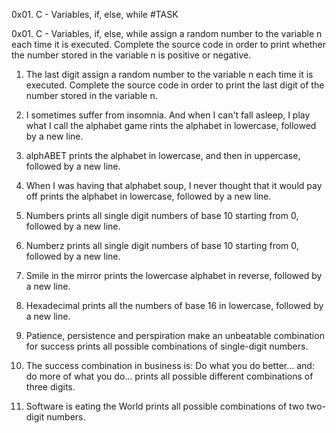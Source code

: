0x01. C - Variables, if, else, while
#TASK

0x01. C - Variables, if, else, while
assign a random number to the variable n each time it is executed. Complete the source code in order to print whether the number stored in the variable n is positive or negative.

1. The last digit
assign a random number to the variable n each time it is executed. Complete the source code in order to print the last digit of the number stored in the variable n.

2. I sometimes suffer from insomnia. And when I can't fall asleep, I play what I call the alphabet game
rints the alphabet in lowercase, followed by a new line.

3. alphABET
prints the alphabet in lowercase, and then in uppercase, followed by a new line.

4. When I was having that alphabet soup, I never thought that it would pay off
prints the alphabet in lowercase, followed by a new line.

5. Numbers
 prints all single digit numbers of base 10 starting from 0, followed by a new line.

6. Numberz
prints all single digit numbers of base 10 starting from 0, followed by a new line.

7. Smile in the mirror
 prints the lowercase alphabet in reverse, followed by a new line.

8. Hexadecimal
prints all the numbers of base 16 in lowercase, followed by a new line.

9. Patience, persistence and perspiration make an unbeatable combination for success
prints all possible combinations of single-digit numbers.

11. The success combination in business is: Do what you do better... and: do more of what you do...
 prints all possible different combinations of three digits.

12. Software is eating the World
prints all possible combinations of two two-digit numbers.
